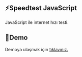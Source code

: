 ## ⚡Speedtest JavaScript
JavaScript ile internet hızı testi.

## 🔗Demo
Demoya ulaşmak için [tıklayınız.](https://sibersozluknet.github.io/speedtest-javascript/)
